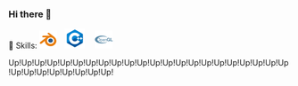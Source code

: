 ### Hi there 👋

<!--
**pixel-Teee/pixel-Teee** is a ✨ _special_ ✨ repository because its `README.md` (this file) appears on your GitHub profile.

Here are some ideas to get you started:

- 🔭 I’m currently working on ...
- 🌱 I’m currently learning ...
- 👯 I’m looking to collaborate on ...
- 🤔 I’m looking for help with ...
- 💬 Ask me about ...
- 📫 How to reach me: ...
- 😄 Pronouns: ...
- ⚡ Fun fact: ...
-->

<p>
🍉 Skills: <img alt="Blender" src="icon/blender_icon_32x32.png" />&ensp;&ensp;<img alt="Cpp" src="icon/icons8-c++-36.png" />
&ensp;&ensp;<img alt="OpenGL" src="icon/OpenGL.png" />

Up!Up!Up!Up!Up!Up!Up!Up!Up!Up!Up!Up!Up!Up!Up!Up!Up!Up!Up!Up!Up!Up!Up!Up!Up!Up!Up!Up!Up!Up!
</p>
